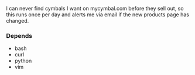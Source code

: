 I can never find cymbals I want on mycymbal.com before they sell out,
so this runs once per day and alerts me via email if the new products page has
changed.

### Depends
- bash
- curl
- python
- vim
